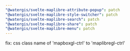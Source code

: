 ```yaml
---
"@watergis/svelte-maplibre-attribute-popup": patch
"@watergis/svelte-maplibre-style-switcher": patch
"@watergis/svelte-maplibre-search": patch
"@watergis/svelte-maplibre-share": patch
"@watergis/svelte-maplibre-menu": patch
---
```


fix: css class name of 'mapboxgl-ctrl' to 'maplibregl-ctrl'

